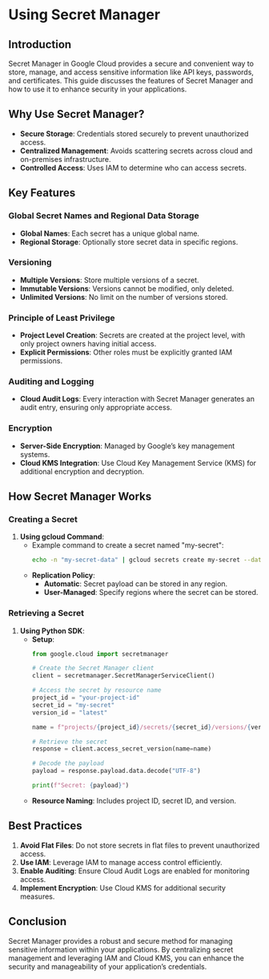 # Using Secret Manager

## Introduction
Secret Manager in Google Cloud provides a secure and convenient way to store, manage, and access sensitive information like API keys, passwords, and certificates. This guide discusses the features of Secret Manager and how to use it to enhance security in your applications.

## Why Use Secret Manager?
- **Secure Storage**: Credentials stored securely to prevent unauthorized access.
- **Centralized Management**: Avoids scattering secrets across cloud and on-premises infrastructure.
- **Controlled Access**: Uses IAM to determine who can access secrets.

## Key Features

### Global Secret Names and Regional Data Storage
- **Global Names**: Each secret has a unique global name.
- **Regional Storage**: Optionally store secret data in specific regions.

### Versioning
- **Multiple Versions**: Store multiple versions of a secret.
- **Immutable Versions**: Versions cannot be modified, only deleted.
- **Unlimited Versions**: No limit on the number of versions stored.

### Principle of Least Privilege
- **Project Level Creation**: Secrets are created at the project level, with only project owners having initial access.
- **Explicit Permissions**: Other roles must be explicitly granted IAM permissions.

### Auditing and Logging
- **Cloud Audit Logs**: Every interaction with Secret Manager generates an audit entry, ensuring only appropriate access.

### Encryption
- **Server-Side Encryption**: Managed by Google’s key management systems.
- **Cloud KMS Integration**: Use Cloud Key Management Service (KMS) for additional encryption and decryption.

## How Secret Manager Works

### Creating a Secret
1. **Using gcloud Command**:
   - Example command to create a secret named "my-secret":
     ```sh
     echo -n "my-secret-data" | gcloud secrets create my-secret --data-file=-
     ```
   - **Replication Policy**:
     - **Automatic**: Secret payload can be stored in any region.
     - **User-Managed**: Specify regions where the secret can be stored.

### Retrieving a Secret
1. **Using Python SDK**:
   - **Setup**:
     ```python
     from google.cloud import secretmanager

     # Create the Secret Manager client
     client = secretmanager.SecretManagerServiceClient()

     # Access the secret by resource name
     project_id = "your-project-id"
     secret_id = "my-secret"
     version_id = "latest"

     name = f"projects/{project_id}/secrets/{secret_id}/versions/{version_id}"

     # Retrieve the secret
     response = client.access_secret_version(name=name)

     # Decode the payload
     payload = response.payload.data.decode("UTF-8")

     print(f"Secret: {payload}")
     ```
   - **Resource Naming**: Includes project ID, secret ID, and version.

## Best Practices
1. **Avoid Flat Files**: Do not store secrets in flat files to prevent unauthorized access.
2. **Use IAM**: Leverage IAM to manage access control efficiently.
3. **Enable Auditing**: Ensure Cloud Audit Logs are enabled for monitoring access.
4. **Implement Encryption**: Use Cloud KMS for additional security measures.

## Conclusion
Secret Manager provides a robust and secure method for managing sensitive information within your applications. By centralizing secret management and leveraging IAM and Cloud KMS, you can enhance the security and manageability of your application’s credentials.